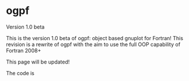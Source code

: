 # ogpf

Version 1.0 beta


This is the version 1.0 beta of ogpf: object based gnuplot for Fortran!
This revision is a rewrite of ogpf with the aim to use the full OOP 
capability of Fortran 2008+

This page will be updated!

The code is 
